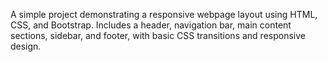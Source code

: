 A simple project demonstrating a responsive webpage layout using HTML, CSS, and Bootstrap. Includes a header, navigation bar, main content sections, sidebar, and footer, with basic CSS transitions and responsive design.
